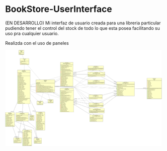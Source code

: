 # BookStore-UserInterface

(EN DESARROLLO)
Mi interfaz de usuario creada para una libreria particular pudiendo tener el control del stock de todo lo que esta posea facilitando su uso pra cualquier usuario.

Realizda con el uso de paneles
<p align="center"> <img src="BookStoreAlonso/src/BookStore.png" width="701"/></p> 

